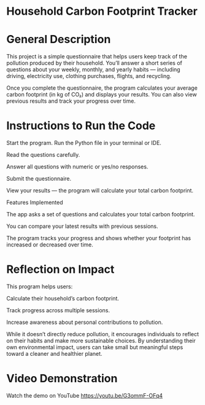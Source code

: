 # Household Carbon Footprint Tracker
# General Description

This project is a simple questionnaire that helps users keep track of the pollution produced by their household.
You’ll answer a short series of questions about your weekly, monthly, and yearly habits — including driving, electricity use, clothing purchases, flights, and recycling.

Once you complete the questionnaire, the program calculates your average carbon footprint (in kg of CO₂) and displays your results.
You can also view previous results and track your progress over time.

# Instructions to Run the Code

Start the program.
Run the Python file in your terminal or IDE.

Read the questions carefully.

Answer all questions with numeric or yes/no responses.

Submit the questionnaire.

View your results — the program will calculate your total carbon footprint.

Features Implemented

The app asks a set of questions and calculates your total carbon footprint.

You can compare your latest results with previous sessions.

The program tracks your progress and shows whether your footprint has increased or decreased over time.

# Reflection on Impact

This program helps users:

Calculate their household’s carbon footprint.

Track progress across multiple sessions.

Increase awareness about personal contributions to pollution.

While it doesn’t directly reduce pollution, it encourages individuals to reflect on their habits and make more sustainable choices.
By understanding their own environmental impact, users can take small but meaningful steps toward a cleaner and healthier planet.

# Video Demonstration

Watch the demo on YouTube
https://youtu.be/G3ommF-OFq4
